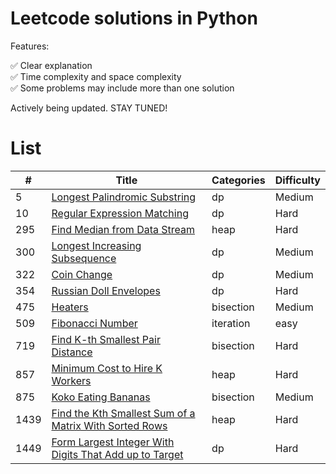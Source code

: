 # Leetcode solutions in Python

Features:

✅ Clear explanation<br>
✅ Time complexity and space complexity<br>
✅ Some problems may include more than one solution

Actively being updated. STAY TUNED!

# List

| # | Title | Categories | Difficulty|
| --------- | ------- |------- |------- |
| 5 | [Longest Palindromic Substring](algorithms/0005.md) | dp | Medium|
| 10 | [Regular Expression Matching](algorithms/0010.md) | dp | Hard|
| 295 | [Find Median from Data Stream](algorithms/0295-Find-Median-from-Data-Stream.md) | heap | Hard|
| 300 | [Longest Increasing Subsequence](algorithms/0300.md) | dp | Medium |
| 322 | [Coin Change](algorithms/0322.md) | dp | Medium |
| 354 | [Russian Doll Envelopes](algorithms/0354.md) | dp | Hard |
| 475 | [Heaters](algorithms/0475.md) | bisection | Medium|
| 509 | [Fibonacci Number](algorithms/0509.md) | iteration | easy|
| 719 | [Find K-th Smallest Pair Distance](algorithms/0719.md) | bisection | Hard|
| 857 | [Minimum Cost to Hire K Workers](algorithms/0857-Minimum-Cost-to-Hire-K-Workers.md) | heap | Hard|
| 875 | [Koko Eating Bananas](algorithms/0875.md) | bisection | Medium|
| 1439 | [Find the Kth Smallest Sum of a Matrix With Sorted Rows](algorithms/1439.md) | heap | Hard|
| 1449 | [Form Largest Integer With Digits That Add up to Target](algorithms/1449.md) | dp | Hard|
